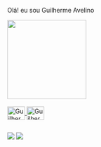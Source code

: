 Olá! eu sou Guilherme Avelino


<div>
  <a href="https://github.com/avelinoguilherme">
  <img height="180em" src="https://github-readme-stats.vercel.app/api?username=avelinoguilherme&show_icons=true&theme=dark&include_all_commits=true&count_private=true"/>
</div>
<div style="display: inline_block"><br>
  <img align="center" alt="Guilherme-HTML" height="30" width="40" src="https://cdn.jsdelivr.net/gh/devicons/devicon/icons/html5/html5-original.svg" style="max-width:100%;">
  <img align="center" alt="Guilherme-CSS" height="30" width="40" src="https://cdn.jsdelivr.net/gh/devicons/devicon/icons/css3/css3-original.svg" style="max-width:100%;">
</div>

                                                                                                                                                     
##

<div>
  <a href="https://instagram.com/avelinogui" target="_blank"><img src="https://img.shields.io/badge/-Intagram-%23E4405F?style=for-the-badge&logo=instagram&logoColor=white" target="_blank"></a>
  <a href="https://www.linkedin.com/in/guilhermeav" target="_blank"><img src="https://img.shields.io/badge/-Linkedin-%230077B5?style=for-the-badge&logo=linkedin&logoColor=white" target="_blank"></a>
 </div>
